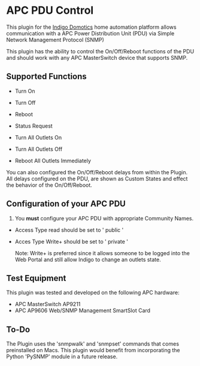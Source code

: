 # APC PDU Control

This plugin for the [Indigo Domotics](http://www.indigodomo.com/) home automation platform allows communication with a APC Power Distribution Unit (PDU) via Simple Network Management Protocol (SNMP)

This plugin has the ability to control the On/Off/Reboot functions of the PDU and should work with any APC MasterSwitch device that supports SNMP.

## Supported Functions

* Turn On
* Turn Off
* Reboot
* Status Request

* Turn All Outlets On
* Turn All Outlets Off
* Reboot All Outlets Immediately

You can also configured the On/Off/Reboot delays from within the Plugin. All delays configured on the PDU, are shown as Custom States and effect the behavior of the On/Off/Reboot.

## Configuration of your APC PDU

1) You <b>must</b> configure your APC PDU with appropriate Community Names. 

* Access Type read should be set to '  public  '
* Acces Type Write+ should be set to '  private  '

    Note: Write+ is preferred since it allows someone to be logged into the Web Portal and still allow Indigo to change an outlets state.

## Test Equipment

This plugin was tested and developed on the following APC hardware:

* APC MasterSwitch AP9211 
* APC AP9606 Web/SNMP Management SmartSlot Card


## To-Do

The Plugin uses the 'snmpwalk' and 'snmpset' commands that comes preinstalled on Macs. This plugin would benefit from incorporating the Python 'PySNMP' module in a future release.
